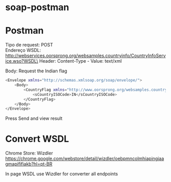 # soap-postman

# Postman

Tipo de request: POST\
Endereço WSDL: http://webservices.oorsprong.org/websamples.countryinfo/CountryInfoService.wso?WSDL\
Header: Content-Type - Value: text/xml

Body: Request the Indian flag

```sh
<Envelope xmlns="http://schemas.xmlsoap.org/soap/envelope/">
    <Body>
        <CountryFlag xmlns="http://www.oorsprong.org/websamples.countryinfo">
            <sCountryISOCode>IN</sCountryISOCode>
        </CountryFlag>
    </Body>
</Envelope>
```
Press Send and view result

# Convert WSDL

Chrome Store: Wizdler\
https://chrome.google.com/webstore/detail/wizdler/oebpmncolmhiapingjaagmapififiakb?hl=pt-BR

In page WSDL use Wizdler for converter all endpoints